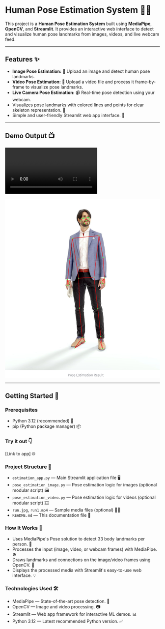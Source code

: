 # Human Pose Estimation System 🧍‍♂️

This project is a **Human Pose Estimation System** built using **MediaPipe**, **OpenCV**, and **Streamlit**. It provides an interactive web interface to detect and visualize human pose landmarks from images, videos, and live webcam feed.

---

## Features ✨

- **Image Pose Estimation:** 📸 Upload an image and detect human pose landmarks.
- **Video Pose Estimation:** 🎥 Upload a video file and process it frame-by-frame to visualize pose landmarks.
- **Live Camera Pose Estimation:** 📹 Real-time pose detection using your webcam.
- Visualizes pose landmarks with colored lines and points for clear skeleton representation. 🦴
- Simple and user-friendly Streamlit web app interface. 🚀

---

## Demo Output 📺

![Human Pose Estimation Demo Output Video](assets/demo.mp4)

![Human Pose Estimation Demo Output Video](assets/demo.png)

---

## Getting Started 🚀

### Prerequisites

- Python 3.12 (recommended) 🐍
- pip (Python package manager) 📦

### Try it out 👇

[Link to app] 🌐

### Project Structure 📂

- `estimation_app.py` — Main Streamlit application file 🖥️
- `pose_estimation_image.py` — Pose estimation logic for images (optional modular script) 🖼️
- `pose_estimation_video.py` — Pose estimation logic for videos (optional modular script) 🎞️
- `run.jpg`, `run1.mp4` — Sample media files (optional) 🏃‍♀️
- `README.md` — This documentation file 📝

### How It Works 🧠

- Uses MediaPipe's Pose solution to detect 33 body landmarks per person. 📌
- Processes the input (image, video, or webcam frames) with MediaPipe. ⚙️
- Draws landmarks and connections on the image/video frames using OpenCV. 🎨
- Displays the processed media with Streamlit's easy-to-use web interface. 💡

### Technologies Used 🛠️

- MediaPipe — State-of-the-art pose detection. 🌟
- OpenCV — Image and video processing. 📷
- Streamlit — Web app framework for interactive ML demos. 📊
- Python 3.12 — Latest recommended Python version. ✅